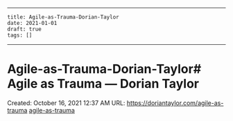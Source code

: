 
---
    title: Agile-as-Trauma-Dorian-Taylor
    date: 2021-01-01    
    draft: true
    tags: []
---
# Agile-as-Trauma-Dorian-Taylor# Agile as Trauma — Dorian Taylor
Created: October 16, 2021 12:37 AM
URL: https://doriantaylor.com/agile-as-trauma
[agile-as-trauma](Agile%20as%20Trauma%20%E2%80%94%20Dorian%20Taylor%20afe646a37ecf4d0d9838f1fbce8a47ca/agile-as-trauma)
